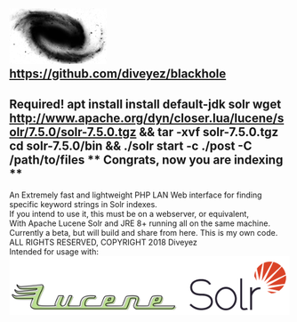 <img src="images/blackhole.png" height="100" width="175"></img>
https://github.com/diveyez/blackhole
--

__Required!__ apt install install default-jdk solr 
wget http://www.apache.org/dyn/closer.lua/lucene/solr/7.5.0/solr-7.5.0.tgz && tar -xvf solr-7.5.0.tgz
cd solr-7.5.0/bin && ./solr start -c <corename>
./post -C <corename> /path/to/files
** Congrats, now you are indexing **
--
An Extremely fast and lightweight PHP LAN Web interface for finding specific keyword strings in Solr indexes.</br>
If you intend to use it, this must be on a webserver, or equivalent,</br>
With Apache Lucene Solr and JRE 8+ running all on the same machine.</br>
Currently a beta, but will build and share from here. This is my own code.</br>
ALL RIGHTS RESERVED, COPYRIGHT 2018 Diveyez</br>
Intended for usage with:
<a href="lucene.apache.org/solr"><img src="images/solr.png"></img></a>
